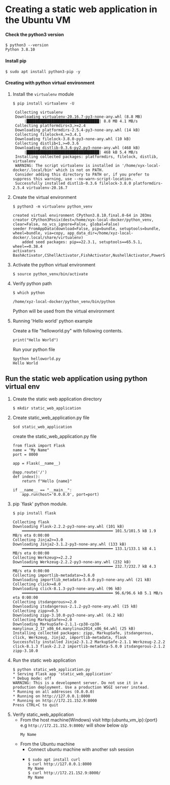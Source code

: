 # Creating a static web application in the Ubuntu VM

#### Check the python3 version
```
$ python3 --version
Python 3.8.10
```

#### Install pip
```
$ sudo apt install python3-pip -y
```

#### Creating with python virtual environment

1. Install the `virtualenv` module
   ```
   $ pip install virtualenv -U

    Collecting virtualenv
    Downloading virtualenv-20.16.7-py3-none-any.whl (8.8 MB)
        |████████████████████████████████| 8.8 MB 4.1 MB/s
    Collecting platformdirs<3,>=2.4
    Downloading platformdirs-2.5.4-py3-none-any.whl (14 kB)
    Collecting filelock<4,>=3.4.1
    Downloading filelock-3.8.0-py3-none-any.whl (10 kB)
    Collecting distlib<1,>=0.3.6
    Downloading distlib-0.3.6-py2.py3-none-any.whl (468 kB)
        |████████████████████████████████| 468 kB 5.4 MB/s
    Installing collected packages: platformdirs, filelock, distlib, virtualenv
    WARNING: The script virtualenv is installed in '/home/xyx-local-docker/.local/bin' which is not on PATH.
    Consider adding this directory to PATH or, if you prefer to suppress this warning, use --no-warn-script-location.
    Successfully installed distlib-0.3.6 filelock-3.8.0 platformdirs-2.5.4 virtualenv-20.16.7
   ```

2. Create the virtual environment
    ```
    $ python3 -m virtualenv python_venv

    created virtual environment CPython3.8.10.final.0-64 in 203ms
    creator CPython3Posix(dest=/home/xyx-local-docker/python_venv, clear=False, no_vcs_ignore=False, global=False)
    seeder FromAppData(download=False, pip=bundle, setuptools=bundle, wheel=bundle, via=copy, app_data_dir=/home/xyz-local-docker/.local/share/virtualenv)
        added seed packages: pip==22.3.1, setuptools==65.5.1, wheel==0.38.4
    activators BashActivator,CShellActivator,FishActivator,NushellActivator,PowerShellActivator,PythonActivator    
    ```

3. Activate the python virtual environment
   ```
   $ source python_venv/bin/activate
   ```

4. Verify python path
   ```
   $ which python

   /home/xyz-local-docker/python_venv/bin/python
   ```
   Python will be used from the virtual environment

5. Running 'Hello world' python example
   
   Create a file "helloworld.py" with following contents.
   ```
   print("Hello World")
   ```
    Run your python file
   ```
   $python helloworld.py
   Hello World
   ```

## Run the static web application using python virtual env

1. Create the static web application directory
   ```
   $ mkdir static_web_application
   ```
2. Create static_web_application.py file
   ```
   $cd static_web_application
   ```
   create the static_web_application.py file
    ```
    from flask import Flask
    name = "My Name"
    port = 8000

    app = Flask(__name__)

    @app.route('/')
    def index():
        return f"Hello {name}"

    if __name__ == "__main__":
        app.run(host='0.0.0.0', port=port)
    ```
3. pip `flask' python module.
    ```
    $ pip install flask

    Collecting flask
    Downloading Flask-2.2.2-py3-none-any.whl (101 kB)
        ━━━━━━━━━━━━━━━━━━━━━━━━━━━━━━━━━━━━━━━━ 101.5/101.5 kB 1.9 MB/s eta 0:00:00
    Collecting Jinja2>=3.0
    Downloading Jinja2-3.1.2-py3-none-any.whl (133 kB)
        ━━━━━━━━━━━━━━━━━━━━━━━━━━━━━━━━━━━━━━━━ 133.1/133.1 kB 4.1 MB/s eta 0:00:00
    Collecting Werkzeug>=2.2.2
    Downloading Werkzeug-2.2.2-py3-none-any.whl (232 kB)
        ━━━━━━━━━━━━━━━━━━━━━━━━━━━━━━━━━━━━━━━━ 232.7/232.7 kB 4.3 MB/s eta 0:00:00
    Collecting importlib-metadata>=3.6.0
    Downloading importlib_metadata-5.0.0-py3-none-any.whl (21 kB)
    Collecting click>=8.0
    Downloading click-8.1.3-py3-none-any.whl (96 kB)
        ━━━━━━━━━━━━━━━━━━━━━━━━━━━━━━━━━━━━━━━━ 96.6/96.6 kB 5.1 MB/s eta 0:00:00
    Collecting itsdangerous>=2.0
    Downloading itsdangerous-2.1.2-py3-none-any.whl (15 kB)
    Collecting zipp>=0.5
    Downloading zipp-3.10.0-py3-none-any.whl (6.2 kB)
    Collecting MarkupSafe>=2.0
    Downloading MarkupSafe-2.1.1-cp38-cp38-manylinux_2_17_x86_64.manylinux2014_x86_64.whl (25 kB)
    Installing collected packages: zipp, MarkupSafe, itsdangerous, click, Werkzeug, Jinja2, importlib-metadata, flask
    Successfully installed Jinja2-3.1.2 MarkupSafe-2.1.1 Werkzeug-2.2.2 click-8.1.3 flask-2.2.2 importlib-metadata-5.0.0 itsdangerous-2.1.2 zipp-3.10.0
    ```
4. Run the static web application
    ```
    $ python static_web_application.py
    * Serving Flask app 'static_web_application'
    * Debug mode: off
    WARNING: This is a development server. Do not use it in a production deployment. Use a production WSGI server instead.
    * Running on all addresses (0.0.0.0)
    * Running on http://127.0.0.1:8000
    * Running on http://172.21.152.9:8000
    Press CTRL+C to quit
    ```
5. Verify static_web_application
   - From the host machine(Windows)
     visit http:{ubuntu_vm_ip}:{port}
     e.g `http://172.21.152.9:8000/` will show below o/p
     ```
     My Name
     ```
   - From the Ubuntu machine
     * Connect ubuntu machine with another ssh session
     * ```
       $ sudo apt install curl
       $ curl http://127.0.0.1:8000
       My Name
       $ curl http://172.21.152.9:8000/
       My Name
       ```
